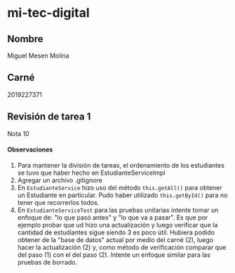 # mi-tec-digital

## Nombre
Miguel Mesen Molina

## Carné
2019227371



## Revisión de tarea 1

Nota 10

#### Observaciones

1. Para mantener la división de tareas, el ordenamiento de los estudiantes se tuvo que haber hecho en EstudianteServiceImpl
2. Agregar un archivo .gitignore
3. En `EstudianteService` hizo uso del método `this.getAll()` para obtener un Estudiante en particular. Pudo haber utilizado `this.getById()` para no tener que recorrerlos todos.
4. En `EstudianteServiceTest` para las pruebas unitarias intente tomar un enfoque de: "lo que pasó antes" y "lo que va a pasar". Es que por ejemplo probar que ud hizo una actualización y luego verificar que la cantidad de estudiantes sigue siendo 3 es poco útil. Hubiera podido obtener de la "base de datos" actual por medio del carné (2), luego hacer la actualización (2) y, como método de verificación comparar que del paso (1) con el del paso (2). Intente un enfoque similar para las pruebas de borrado.

